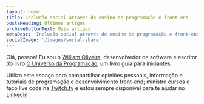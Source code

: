 ```yaml
---
layout: home
title: Inclusão social através do ensino de programação e front-end
postsHeading: Últimos artigos
archiveButtonText: Mais artigos
metaDesc: 'Inclusão social através do ensino de programação e front-end'
socialImage: '/images/social-share'
---
```


Olá, pessoa! Eu sou o [William Oliveira](https://twitter.com/_uillaz), desenvolvedor de software e escritor do livro [O Universo da Programação](https://www.casadocodigo.com.br/products/livro-universo-programacao), um livro guia para iniciantes.

Utilizo este espaço para compartilhar opiniões pessoais, informação e tutoriais de programação e desenvolvimento front-end; ministro cursos e faço live code na [Twitch.tv](https://twitch.tv/uillaz) e estou sempre disponível para te ajudar no [LinkedIn](https://www.linkedin.com/in/william-oliveira/)
